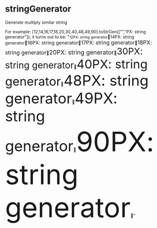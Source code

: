 stringGenerator
===============

Generate multiply similar string


For example:
[12,14,16,17,18,20,30,40,48,49,90].toStrGen(["<span style='font-size:", "px;'>","PX: string generator</span>"]);
it turns out to be:
"<span style='font-size:12px;'>12PX: string generator</span><span style='font-size:14px;'>14PX: string generator</span><span style='font-size:16px;'>16PX: string generator</span><span style='font-size:17px;'>17PX: string generator</span><span style='font-size:18px;'>18PX: string generator</span><span style='font-size:20px;'>20PX: string generator</span><span style='font-size:30px;'>30PX: string generator</span><span style='font-size:40px;'>40PX: string generator</span><span style='font-size:48px;'>48PX: string generator</span><span style='font-size:49px;'>49PX: string generator</span><span style='font-size:90px;'>90PX: string generator</span>"
